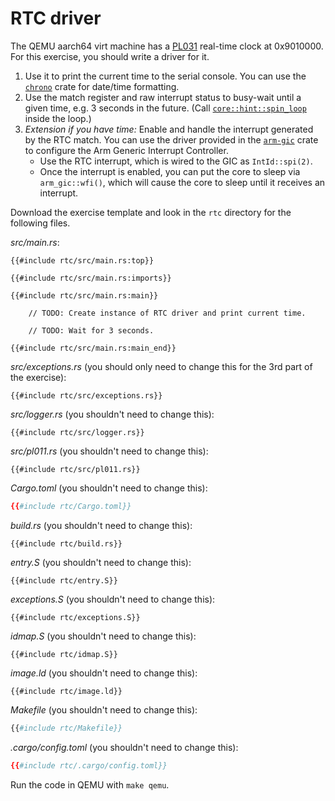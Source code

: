 # RTC driver

The QEMU aarch64 virt machine has a [PL031][1] real-time clock at 0x9010000. For
this exercise, you should write a driver for it.

1. Use it to print the current time to the serial console. You can use the
   [`chrono`][2] crate for date/time formatting.
2. Use the match register and raw interrupt status to busy-wait until a given
   time, e.g. 3 seconds in the future. (Call [`core::hint::spin_loop`][3] inside
   the loop.)
3. _Extension if you have time:_ Enable and handle the interrupt generated by
   the RTC match. You can use the driver provided in the [`arm-gic`][4] crate to
   configure the Arm Generic Interrupt Controller.
   - Use the RTC interrupt, which is wired to the GIC as `IntId::spi(2)`.
   - Once the interrupt is enabled, you can put the core to sleep via
     `arm_gic::wfi()`, which will cause the core to sleep until it receives an
     interrupt.

Download the exercise template and
look in the `rtc` directory for the following files.

_src/main.rs_:

<!-- File src/main.rs -->
<!-- mdbook-xgettext: skip -->

```rust,compile_fail
{{#include rtc/src/main.rs:top}}

{{#include rtc/src/main.rs:imports}}

{{#include rtc/src/main.rs:main}}

    // TODO: Create instance of RTC driver and print current time.

    // TODO: Wait for 3 seconds.

{{#include rtc/src/main.rs:main_end}}
```

_src/exceptions.rs_ (you should only need to change this for the 3rd part of the
exercise):

<!-- File src/exceptions.rs -->
<!-- mdbook-xgettext: skip -->

```rust,compile_fail
{{#include rtc/src/exceptions.rs}}
```

_src/logger.rs_ (you shouldn't need to change this):

<!-- File src/logger.rs -->
<!-- mdbook-xgettext: skip -->

```rust,compile_fail
{{#include rtc/src/logger.rs}}
```

_src/pl011.rs_ (you shouldn't need to change this):

<!-- File src/pl011.rs -->
<!-- mdbook-xgettext: skip -->

```rust,compile_fail
{{#include rtc/src/pl011.rs}}
```

_Cargo.toml_ (you shouldn't need to change this):

<!-- File Cargo.toml -->
<!-- mdbook-xgettext: skip -->

```toml
{{#include rtc/Cargo.toml}}
```

_build.rs_ (you shouldn't need to change this):

<!-- File build.rs -->
<!-- mdbook-xgettext: skip -->

```rust,compile_fail
{{#include rtc/build.rs}}
```

_entry.S_ (you shouldn't need to change this):

<!-- File entry.S -->
<!-- mdbook-xgettext: skip -->

```armasm
{{#include rtc/entry.S}}
```

_exceptions.S_ (you shouldn't need to change this):

<!-- File exceptions.S -->
<!-- mdbook-xgettext: skip -->

```armasm
{{#include rtc/exceptions.S}}
```

_idmap.S_ (you shouldn't need to change this):

<!-- File idmap.S -->
<!-- mdbook-xgettext: skip -->

```armasm
{{#include rtc/idmap.S}}
```

_image.ld_ (you shouldn't need to change this):

<!-- File image.ld -->
<!-- mdbook-xgettext: skip -->

```ld
{{#include rtc/image.ld}}
```

_Makefile_ (you shouldn't need to change this):

<!-- File Makefile -->
<!-- mdbook-xgettext: skip -->

```makefile
{{#include rtc/Makefile}}
```

_.cargo/config.toml_ (you shouldn't need to change this):

<!-- File .cargo/config.toml -->
<!-- mdbook-xgettext: skip -->

```toml
{{#include rtc/.cargo/config.toml}}
```

Run the code in QEMU with `make qemu`.

[1]: https://developer.arm.com/documentation/ddi0224/c
[2]: https://crates.io/crates/chrono
[3]: https://doc.rust-lang.org/core/hint/fn.spin_loop.html
[4]: https://docs.rs/arm-gic/
